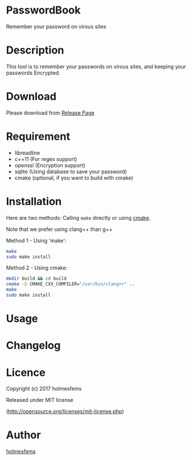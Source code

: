 PasswordBook
====
Remember your password on virous sites

# Description

This tool is to remember your passwords on virous sites, and keeping your passwords Encrypted.

# Download

Please download from [Release Page](https://github.com/holmesfems/PasswordBook/releases)

# Requirement

* libreadline
* c++11 (For regex support)
* openssl (Encryption support)
* sqlite (Using database to save your password)
* cmake (optional, if you want to build with cmake)

# Installation

Here are two methods: Calling `make` directly or using [cmake](https://cmake.org/runningcmake/).

Note that we prefer using clang++ than g++

Method 1 - Using 'make':

```sh
make
sudo make install
```

Method 2 - Using cmake:

```sh
mkdir build && cd build
cmake -D CMAKE_CXX_COMPILER="/usr/bin/clang++" ..
make
sudo make install
```

# Usage

# Changelog

# Licence

Copyright (c) 2017 holmesfems

Released under MIT license

(http://opensource.org/licenses/mit-license.php)

# Author

[holmesfems](https://github.com/holmesfems)
